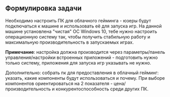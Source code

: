 ## Формулировка задачи

Необходимо настроить ПК для облачного гейминга - юзеры будут подключаться к машине и использовать её для запуска игр.
На данной машине установлена "чистая" ОС Windows 10, тебе нужно настроить операционную систему так, чтобы получить стабильную работу и максимальную производительность в запускаемых играх.

**Примечание**: настройка должна производится через параметры/панель управления/настройки встроенных приложений - подготовить нужно только систему, приложения для запуска игр указывать не нужно.

Дополнительно: собрать пк для предоставления в облачный гейминг: указать, какие компоненты будут использоваться и почему. При выборе компонентов ориентироваться на 2 показателя - цена/производительность и конкурентоспособность среди других ПК.
